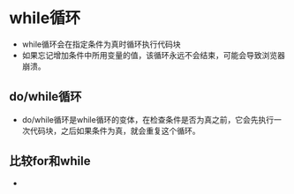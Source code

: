 # while循环

- while循环会在指定条件为真时循环执行代码块
- 如果忘记增加条件中所用变量的值，该循环永远不会结束，可能会导致浏览器崩溃。

## do/while循环

- do/while循环是while循环的变体，在检查条件是否为真之前，它会先执行一次代码块，之后如果条件为真，就会重复这个循环。

## 比较for和while

- 